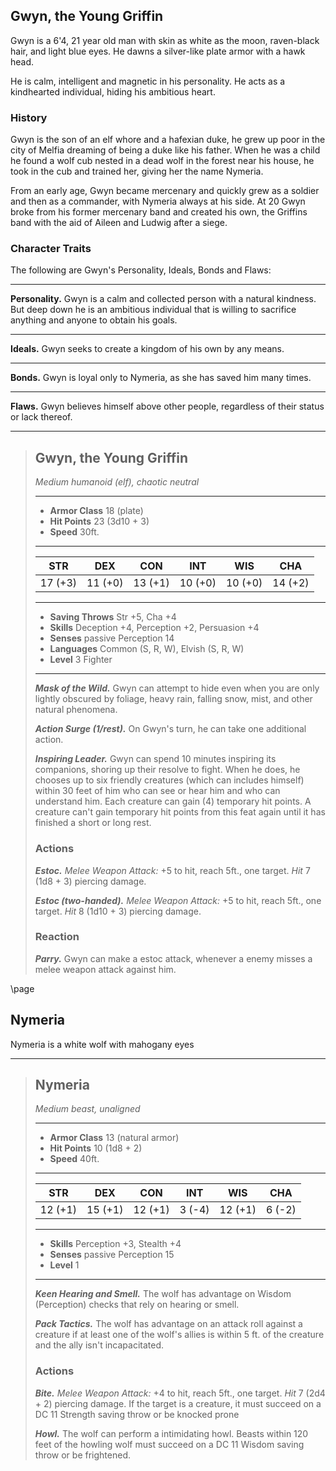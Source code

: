 ## Gwyn, the Young Griffin
Gwyn is a 6'4, 21 year old man with skin as white as the moon, raven-black hair, and light blue eyes. He dawns a silver-like plate armor with a hawk head.

He is calm, intelligent and magnetic in his personality. He acts as a kindhearted individual, hiding his ambitious heart.


### History
Gwyn is the son of an elf whore and a hafexian duke, he grew up poor in the city of Melfia dreaming of being a duke like his father. When he was a child he found a wolf cub nested in a dead wolf in the forest near his house, he took in the cub and trained her, giving her the name Nymeria.

From an early age, Gwyn became mercenary and quickly grew as a soldier and then as a commander, with Nymeria always at his side. At 20 Gwyn broke from his former mercenary band and created his own, the Griffins band with the aid of Aileen and Ludwig after a siege.


### Character Traits
The following are Gwyn's Personality, Ideals, Bonds and Flaws:
___
**Personality.**
Gwyn is a calm and collected person with a natural kindness. But deep down  he is an ambitious individual that is willing to sacrifice anything and anyone to obtain his goals.
___
**Ideals.**
Gwyn seeks to create a kingdom of his own by any means.
___
**Bonds.**
Gwyn is loyal only to Nymeria, as she has saved him many times.
___
**Flaws.**
Gwyn believes himself above other people, regardless of their status or lack thereof.


___
> ## Gwyn, the Young Griffin
>*Medium humanoid (elf), chaotic neutral*
> ___
> - **Armor Class** 18 (plate)
> - **Hit Points** 23 (3d10 + 3)
> - **Speed** 30ft.
>___
>|   STR   |   DEX   |   CON   |   INT   |   WIS   |   CHA   |
>|:-------:|:-------:|:-------:|:-------:|:-------:|:-------:|
>| 17 (+3) | 11 (+0) | 13 (+1) | 10 (+0) | 10 (+0) | 14 (+2) |
>___
> - **Saving Throws** Str +5, Cha +4
> - **Skills** Deception +4, Perception +2, Persuasion +4
> - **Senses** passive Perception 14
> - **Languages** Common (S, R, W), Elvish (S, R, W)
> - **Level** 3 Fighter
> ___
> ***Mask of the Wild.***
> Gwyn can attempt to hide even when you are only lightly obscured by foliage, heavy rain, falling snow, mist, and other natural phenomena.
>
> ***Action Surge (1/rest).***
> On Gwyn's turn, he can take one additional action.
>
> ***Inspiring Leader.***
> Gwyn can spend 10 minutes inspiring its companions, shoring up their resolve to fight. When he does, he chooses up to six friendly creatures (which can includes himself) within 30 feet of him who can see or hear him and who can understand him. Each creature can gain (4) temporary hit points. A creature can't gain temporary hit points from this feat again until it has finished a short or long rest.
>
> ### Actions
> ***Estoc.*** *Melee Weapon Attack:* +5 to hit, reach 5ft., one target. *Hit* 7 (1d8 + 3) piercing damage. 
>
> ***Estoc (two-handed).*** *Melee Weapon Attack:* +5 to hit, reach 5ft., one target. *Hit* 8 (1d10 + 3) piercing damage. 
>
> ### Reaction
> ***Parry.*** Gwyn can make a estoc attack, whenever a enemy misses a melee weapon attack against him.
>

\page

## Nymeria
Nymeria is a white wolf with mahogany eyes 

___
> ## Nymeria
>*Medium beast, unaligned*
> ___
> - **Armor Class** 13 (natural armor)
> - **Hit Points** 10 (1d8 + 2)
> - **Speed** 40ft.
>___
>|   STR   |   DEX   |   CON   |   INT   |   WIS   |   CHA   |
>|:-------:|:-------:|:-------:|:-------:|:-------:|:-------:|
>| 12 (+1) | 15 (+1) | 12 (+1) |  3 (-4) | 12 (+1) |  6 (-2) |
>___
> - **Skills** Perception +3, Stealth +4
> - **Senses** passive Perception 15
> - **Level** 1
> ___
> ***Keen Hearing and Smell.*** The wolf has advantage on Wisdom (Perception) checks that rely on hearing or smell.
>
> ***Pack Tactics.*** The wolf has advantage on an attack roll against a creature if at least one of the wolf's allies is within 5 ft. of the creature and the ally isn't incapacitated.
>
> ### Actions
> ***Bite.*** *Melee Weapon Attack:* +4 to hit, reach 5ft., one target. *Hit* 7 (2d4 + 2) piercing damage. If the target is a creature, it must succeed on a DC 11 Strength saving throw or be knocked prone
>
> ***Howl.*** The wolf can perform a intimidating howl. Beasts within 120 feet of the howling wolf must succeed on a DC 11 Wisdom saving throw or be frightened.
>